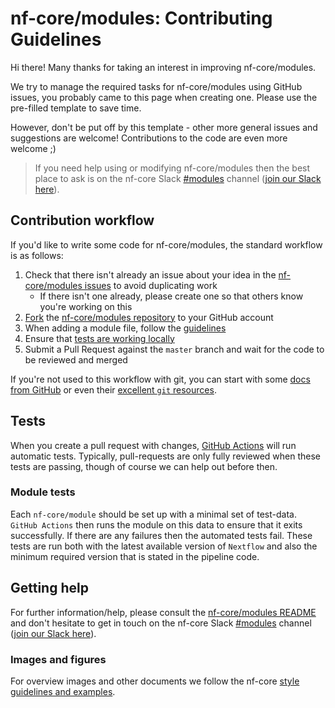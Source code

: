 # nf-core/modules: Contributing Guidelines

Hi there!
Many thanks for taking an interest in improving nf-core/modules.

We try to manage the required tasks for nf-core/modules using GitHub issues, you probably came to this page when creating one.
Please use the pre-filled template to save time.

However, don't be put off by this template - other more general issues and suggestions are welcome!
Contributions to the code are even more welcome ;)

> If you need help using or modifying nf-core/modules then the best place to ask is on the nf-core Slack [#modules](https://nfcore.slack.com/channels/modules) channel ([join our Slack here](https://nf-co.re/join/slack)).

## Contribution workflow

If you'd like to write some code for nf-core/modules, the standard workflow is as follows:

1. Check that there isn't already an issue about your idea in the [nf-core/modules issues](https://github.com/nf-core/modules/issues) to avoid duplicating work
    - If there isn't one already, please create one so that others know you're working on this
2. [Fork](https://help.github.com/en/github/getting-started-with-github/fork-a-repo) the [nf-core/modules repository](https://github.com/nf-core/modules) to your GitHub account
3. When adding a module file, follow the [guidelines](https://github.com/nf-core/modules#adding-a-new-module-file)
4. Ensure that [tests are working locally](https://github.com/nf-core/modules#running-tests-locally)
5. Submit a Pull Request against the `master` branch and wait for the code to be reviewed and merged

If you're not used to this workflow with git, you can start with some [docs from GitHub](https://help.github.com/en/github/collaborating-with-issues-and-pull-requests) or even their [excellent `git` resources](https://try.github.io/).

## Tests

When you create a pull request with changes, [GitHub Actions](https://github.com/features/actions) will run automatic tests.
Typically, pull-requests are only fully reviewed when these tests are passing, though of course we can help out before then.

### Module tests

Each `nf-core/module` should be set up with a minimal set of test-data.
`GitHub Actions` then runs the module on this data to ensure that it exits successfully.
If there are any failures then the automated tests fail.
These tests are run both with the latest available version of `Nextflow` and also the minimum required version that is stated in the pipeline code.

## Getting help

For further information/help, please consult the [nf-core/modules README](https://github.com/nf-core/modules) and don't hesitate to get in touch on the nf-core Slack [#modules](https://nfcore.slack.com/channels/modules) channel ([join our Slack here](https://nf-co.re/join/slack)).

### Images and figures

For overview images and other documents we follow the nf-core [style guidelines and examples](https://nf-co.re/developers/design_guidelines).
